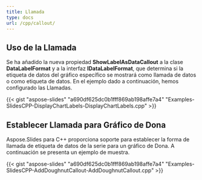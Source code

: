 ```yaml
---
title: Llamada
type: docs
url: /cpp/callout/
---
```


## **Uso de la Llamada**
Se ha añadido la nueva propiedad **ShowLabelAsDataCallout** a la clase **DataLabelFormat** y a la interfaz **IDataLabelFormat**, que determina si la etiqueta de datos del gráfico específico se mostrará como llamada de datos o como etiqueta de datos. En el ejemplo dado a continuación, hemos configurado las Llamadas.

{{< gist "aspose-slides" "a690df625dc0b1fff869ab198affe7a4" "Examples-SlidesCPP-DisplayChartLabels-DisplayChartLabels.cpp" >}}

## **Establecer Llamada para Gráfico de Dona**
Aspose.Slides para C++ proporciona soporte para establecer la forma de llamada de etiqueta de datos de la serie para un gráfico de Dona. A continuación se presenta un ejemplo de muestra.

{{< gist "aspose-slides" "a690df625dc0b1fff869ab198affe7a4" "Examples-SlidesCPP-AddDoughnutCallout-AddDoughnutCallout.cpp" >}}